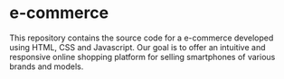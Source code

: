 # e-commerce
 This repository contains the source code for a e-commerce developed using HTML, CSS and Javascript. Our goal is to offer an intuitive and responsive online shopping platform for selling smartphones of various brands and models.
